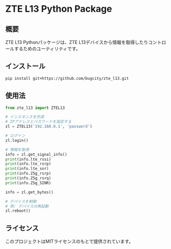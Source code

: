 # ZTE L13 Python Package

## 概要

ZTE L13 Pythonパッケージは、ZTE L13デバイスから情報を取得したりコントロールするためのユーティリティです。

## インストール

```bash
pip install git+https://github.com/bugcity/zte_l13.git
```

## 使用法

```python
from zte_l13 import ZTEL13

# インスタンスを作成
# IPアドレスとパスワードを指定する
zl = ZTEL13('192.168.0.1', 'password')

# ログイン
zl.login()

# 情報を取得
info = zl.get_signal_info()
print(info.lte_rssi)
print(info.lte_rsrp)
print(info.lte_snr)
print(info.Z5g_rsrp)
print(info.Z5g_rsrq)
print(info.Z5g_SINR)

info = zl.get_bytes()

# デバイスを制御
# 例: デバイスの再起動
zl.reboot()
```

## ライセンス

このプロジェクトはMITライセンスのもとで提供されています。
